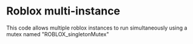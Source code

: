 # Roblox multi-instance
This code allows multiple roblox instances to run simultaneously using a mutex named "ROBLOX_singletonMutex"
